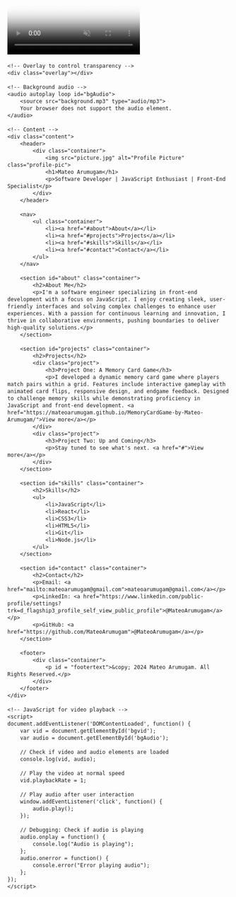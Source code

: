 <html lang="en">
<head>
    <meta charset="UTF-8">
    <meta name="viewport" content="width=device-width, initial-scale=1.0">
    <title>Developer Portfolio</title>
    <link rel="stylesheet" href="styles.css">
</head>
<body>
    <!-- Video background -->
    <div class="video-background">
        <video autoplay muted loop poster="your-background.jpg" id="bgvid">
            <source src="background.mp4" type="video/mp4">
        </video>
    </div>
    
    <!-- Overlay to control transparency -->
    <div class="overlay"></div>

    <!-- Background audio -->
    <audio autoplay loop id="bgAudio">
        <source src="background.mp3" type="audio/mp3">
        Your browser does not support the audio element.
    </audio>

    <!-- Content -->
    <div class="content">
        <header>
            <div class="container">
                <img src="picture.jpg" alt="Profile Picture" class="profile-pic">
                <h1>Mateo Arumugam</h1>
                <p>Software Developer | JavaScript Enthusiast | Front-End Specialist</p>
            </div>
        </header>
        
        <nav>
            <ul class="container">
                <li><a href="#about">About</a></li>
                <li><a href="#projects">Projects</a></li>
                <li><a href="#skills">Skills</a></li>
                <li><a href="#contact">Contact</a></li>
            </ul>
        </nav>
    
        <section id="about" class="container">
            <h2>About Me</h2>
            <p>I'm a software engineer specializing in front-end development with a focus on JavaScript. I enjoy creating sleek, user-friendly interfaces and solving complex challenges to enhance user experiences. With a passion for continuous learning and innovation, I thrive in collaborative environments, pushing boundaries to deliver high-quality solutions.</p>
        </section>
    
        <section id="projects" class="container">
            <h2>Projects</h2>
            <div class="project">
                <h3>Project One: A Memory Card Game</h3>
                <p>I developed a dynamic memory card game where players match pairs within a grid. Features include interactive gameplay with animated card flips, responsive design, and endgame feedback. Designed to challenge memory skills while demonstrating proficiency in JavaScript and front-end development. <a href="https://mateoarumugam.github.io/MemoryCardGame-by-Mateo-Arumugam/">View more</a></p>
            </div>
            <div class="project">
                <h3>Project Two: Up and Coming</h3>
                <p>Stay tuned to see what's next. <a href="#">View more</a></p>
            </div>
        </section>
    
        <section id="skills" class="container">
            <h2>Skills</h2>
            <ul>
                <li>JavaScript</li>
                <li>React</li>
                <li>CSS3</li>
                <li>HTML5</li>
                <li>Git</li>
                <li>Node.js</li>
            </ul>
        </section>
    
        <section id="contact" class="container">
            <h2>Contact</h2>
            <p>Email: <a href="mailto:mateoarumugam@gmail.com">mateoarumugam@gmail.com</a></p>
            <p>LinkedIn: <a href="https://www.linkedin.com/public-profile/settings?trk=d_flagship3_profile_self_view_public_profile">@MateoArumugam</a></p>
            <p>GitHub: <a href="https://github.com/MateoArumugam">@MateoArumugam</a></p>
        </section>
    
        <footer>
            <div class="container">
                <p id = "footertext">&copy; 2024 Mateo Arumugam. All Rights Reserved.</p>
            </div>
        </footer>
    </div>

    <!-- JavaScript for video playback -->
    <script>
    document.addEventListener('DOMContentLoaded', function() {
        var vid = document.getElementById('bgvid');
        var audio = document.getElementById('bgAudio');
        
        // Check if video and audio elements are loaded
        console.log(vid, audio);

        // Play the video at normal speed
        vid.playbackRate = 1;

        // Play audio after user interaction
        window.addEventListener('click', function() {
            audio.play();
        });

        // Debugging: Check if audio is playing
        audio.onplay = function() {
            console.log("Audio is playing");
        };
        audio.onerror = function() {
            console.error("Error playing audio");
        };
    });
    </script>
</body>
</html>
